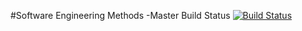 #Software Engineering Methods
-Master Build Status [![Build Status](https://travis-ci.org/PaydayDre/sem.svg?branch=master)](https://travis-ci.org/PaydayDre/sem)